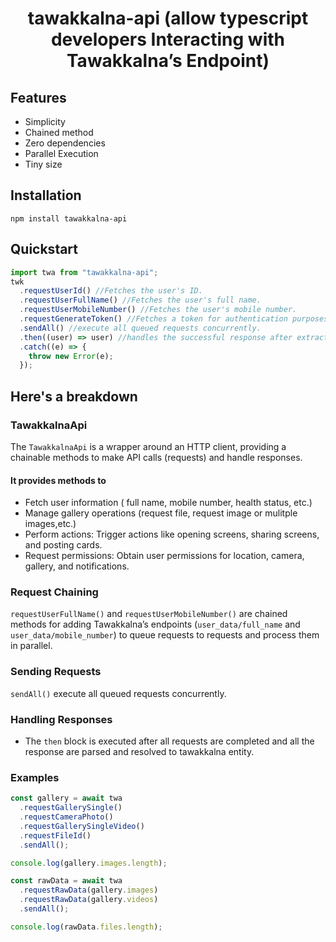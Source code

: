 <h1 align="center">tawakkalna-api (allow typescript developers Interacting with Tawakkalna’s Endpoint)</h1>

## Features

- Simplicity
- Chained method
- Zero dependencies
- Parallel Execution
- Tiny size

## Installation

```
npm install tawakkalna-api
```

## Quickstart

```js
import twa from "tawakkalna-api";
twk
  .requestUserId() //Fetches the user's ID.
  .requestUserFullName() //Fetches the user's full name.
  .requestUserMobileNumber() //Fetches the user's mobile number.
  .requestGenerateToken() //Fetches a token for authentication purposes.
  .sendAll() //execute all queued requests concurrently.
  .then((user) => user) //handles the successful response after extracted the user information from the returned data.
  .catch((e) => {
    throw new Error(e);
  });
```

## Here's a breakdown

### TawakkalnaApi

The `TawakkalnaApi` is a wrapper around an HTTP client, providing a chainable methods to make API calls (requests) and handle responses.

#### It provides methods to

- Fetch user information ( full name, mobile number, health status, etc.)
- Manage gallery operations (request file, request image or mulitple images,etc.)
- Perform actions: Trigger actions like opening screens, sharing screens, and posting cards.
- Request permissions: Obtain user permissions for location, camera, gallery, and notifications.

### Request Chaining

`requestUserFullName()` and `requestUserMobileNumber()` are chained methods for adding Tawakkalna’s endpoints (`user_data/full_name` and `user_data/mobile_number`) to queue requests to requests and process them in parallel.

### Sending Requests

`sendAll()` execute all queued requests concurrently.

### Handling Responses

- The `then` block is executed after all requests are completed and all the response are parsed and resolved to tawakkalna entity.

### Examples

```js
const gallery = await twa
  .requestGallerySingle()
  .requestCameraPhoto()
  .requestGallerySingleVideo()
  .requestFileId()
  .sendAll();

console.log(gallery.images.length);
```

```js
const rawData = await twa
  .requestRawData(gallery.images)
  .requestRawData(gallery.videos)
  .sendAll();

console.log(rawData.files.length);
```
